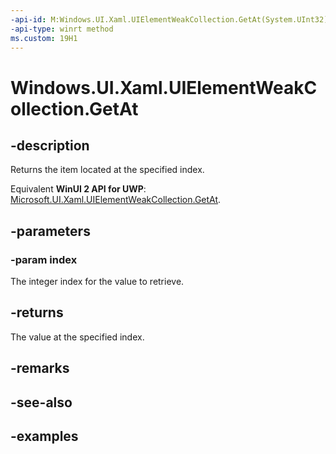 ```yaml
---
-api-id: M:Windows.UI.Xaml.UIElementWeakCollection.GetAt(System.UInt32)
-api-type: winrt method
ms.custom: 19H1
---
```


<!-- Method syntax.
public UIElement UIElementWeakCollection.GetAt(UInt32 index)
-->

# Windows.UI.Xaml.UIElementWeakCollection.GetAt

## -description

Returns the item located at the specified index.

Equivalent **WinUI 2 API for UWP**: [Microsoft.UI.Xaml.UIElementWeakCollection.GetAt](/windows/winui/api/microsoft.ui.xaml.uielementweakcollection.getat).

## -parameters
### -param index

The integer index for the value to retrieve.

## -returns

The value at the specified index.

## -remarks

## -see-also

## -examples

